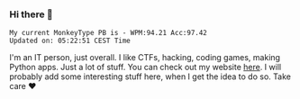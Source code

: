 ### Hi there 👋
<!-- PB START -->
```
My current MonkeyType PB is - WPM:94.21 Acc:97.42
Updated on: 05:22:51 CEST Time
```
<!-- PB END -->
I'm an IT person, just overall. I like CTFs, hacking, coding games, making Python apps. Just a lot of stuff.
You can check out my website [here](https://skill3472.github.io/).
I will probably add some interesting stuff here, when I get the idea to do so. Take care ❤️
